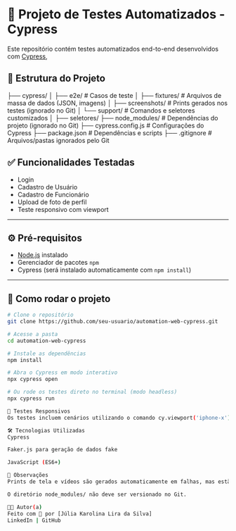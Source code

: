 # 🧪 Projeto de Testes Automatizados - Cypress

Este repositório contém testes automatizados end-to-end desenvolvidos com [Cypress](https://www.cypress.io/), 

## 📁 Estrutura do Projeto
├── cypress/
│ ├── e2e/ # Casos de teste
│ ├── fixtures/ # Arquivos de massa de dados (JSON, imagens)
│ ├── screenshots/ # Prints gerados nos testes (ignorado no Git)
│ └── support/ # Comandos e seletores customizados
│ ├── seletores/
├── node_modules/ # Dependências do projeto (ignorado no Git)
├── cypress.config.js # Configurações do Cypress
├── package.json # Dependências e scripts
├── .gitignore # Arquivos/pastas ignorados pelo Git

## ✅ Funcionalidades Testadas

- Login
- Cadastro de Usuário
- Cadastro de Funcionário
- Upload de foto de perfil
- Teste responsivo com viewport 

---

## ⚙️ Pré-requisitos

- [Node.js](https://nodejs.org/) instalado
- Gerenciador de pacotes `npm`
- Cypress (será instalado automaticamente com `npm install`)

---

## 🚀 Como rodar o projeto

```bash
# Clone o repositório
git clone https://github.com/seu-usuario/automation-web-cypress.git

# Acesse a pasta
cd automation-web-cypress

# Instale as dependências
npm install

# Abra o Cypress em modo interativo
npx cypress open

# Ou rode os testes direto no terminal (modo headless)
npx cypress run

📱 Testes Responsivos
Os testes incluem cenários utilizando o comando cy.viewport('iphone-x') para validar a aplicação em dispositivos móveis.

🛠️ Tecnologias Utilizadas
Cypress

Faker.js para geração de dados fake

JavaScript (ES6+)

📌 Observações
Prints de tela e vídeos são gerados automaticamente em falhas, mas estão ignorados no repositório via .gitignore.

O diretório node_modules/ não deve ser versionado no Git.

👩‍💻 Autor(a)
Feito com 💚 por [Júlia Karolina Lira da Silva]
LinkedIn | GitHub
